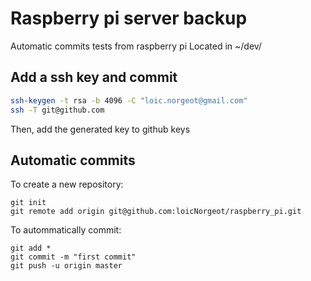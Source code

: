 # Raspberry pi server backup
Automatic commits tests from raspberry pi
Located in ~/dev/

## Add a ssh key and commit

```sh
ssh-keygen -t rsa -b 4096 -C "loic.norgeot@gmail.com"
ssh -T git@github.com
```

Then, add the generated key to github keys

## Automatic commits

To create a new repository:
```
git init
git remote add origin git@github.com:loicNorgeot/raspberry_pi.git
```

To autommatically commit:
```
git add *
git commit -m "first commit"
git push -u origin master
```
